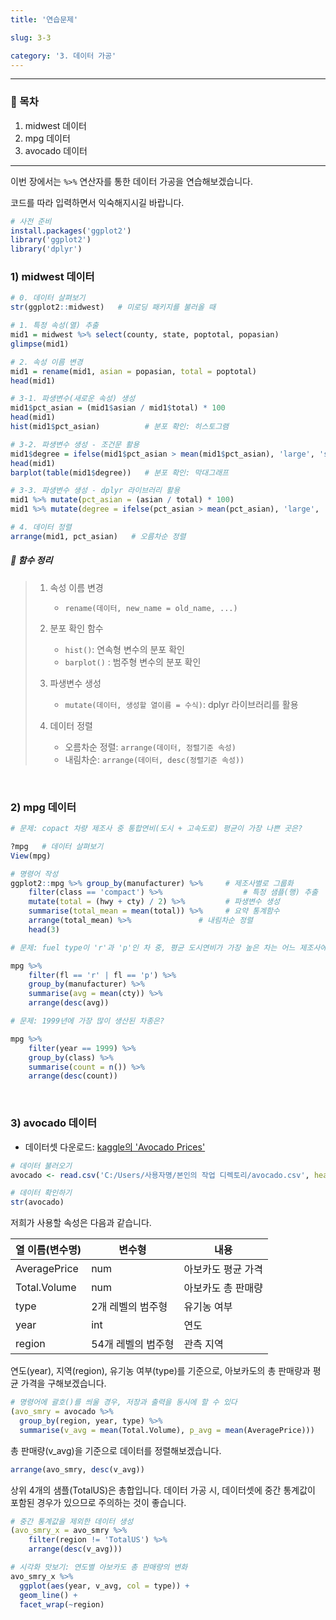 ```yaml
---
title: '연습문제'

slug: 3-3

category: '3. 데이터 가공'
---
```


---

### 🧭 목차

1. midwest 데이터
2. mpg 데이터
3. avocado 데이터

---



이번 장에서는 `%>%` 연산자를 통한 데이터 가공을 연습해보겠습니다.

코드를 따라 입력하면서 익숙해지시길 바랍니다.

```R
# 사전 준비
install.packages('ggplot2')
library('ggplot2')
library('dplyr')
```



### 1) midwest 데이터

```R
# 0. 데이터 살펴보기
str(ggplot2::midwest)   # 미로딩 패키지를 불러올 때

# 1. 특정 속성(열) 추출
mid1 = midwest %>% select(county, state, poptotal, popasian)
glimpse(mid1)

# 2. 속성 이름 변경
mid1 = rename(mid1, asian = popasian, total = poptotal)
head(mid1)

# 3-1. 파생변수(새로운 속성) 생성
mid1$pct_asian = (mid1$asian / mid1$total) * 100
head(mid1)
hist(mid1$pct_asian)          # 분포 확인: 히스토그램

# 3-2. 파생변수 생성 - 조건문 활용
mid1$degree = ifelse(mid1$pct_asian > mean(mid1$pct_asian), 'large', 'small')
head(mid1)
barplot(table(mid1$degree))   # 분포 확인: 막대그래프

# 3-3. 파생변수 생성 - dplyr 라이브러리 활용
mid1 %>% mutate(pct_asian = (asian / total) * 100)
mid1 %>% mutate(degree = ifelse(pct_asian > mean(pct_asian), 'large', 'small'))

# 4. 데이터 정렬
arrange(mid1, pct_asian)   # 오름차순 정렬
```

##### 🔎 함수 정리

> 1. 속성 이름 변경
>    - `rename(데이터, new_name = old_name, ...)`
> 2. 분포 확인 함수
>    - `hist()`: 연속형 변수의 분포 확인
>    - `barplot()` : 범주형 변수의 분포 확인
> 3. 파생변수 생성
>    - `mutate(데이터, 생성할 열이름 = 수식)`: dplyr 라이브러리를 활용
>
> 4. 데이터 정렬
>    - 오름차순 정렬: `arrange(데이터, 정렬기준 속성)`
>    - 내림차순: `arrange(데이터, desc(정렬기준 속성))`

<br>

### 2) mpg 데이터

```R
# 문제: copact 차량 제조사 중 통합연비(도시 + 고속도로) 평균이 가장 나쁜 곳은?

?mpg   # 데이터 살펴보기
View(mpg)

# 명령어 작성
ggplot2::mpg %>% group_by(manufacturer) %>%     # 제조사별로 그룹화
    filter(class == 'compact') %>%                  # 특정 샘플(행) 추출
    mutate(total = (hwy + cty) / 2) %>%         # 파생변수 생성
    summarise(total_mean = mean(total)) %>%     # 요약 통계함수
    arrange(total_mean) %>%               # 내림차순 정렬
    head(3)
```

```R
# 문제: fuel type이 'r'과 'p'인 차 중, 평균 도시연비가 가장 높은 차는 어느 제조사에서 생산되는가?

mpg %>%
    filter(fl == 'r' | fl == 'p') %>%
    group_by(manufacturer) %>%
    summarise(avg = mean(cty)) %>%
    arrange(desc(avg))
```

```R
# 문제: 1999년에 가장 많이 생산된 차종은?

mpg %>%
    filter(year == 1999) %>%
    group_by(class) %>%
    summarise(count = n()) %>%
    arrange(desc(count))
```

<br>

### 3) avocado 데이터

- 데이터셋 다운로드: [kaggle의 'Avocado Prices'](https://www.kaggle.com/neuromusic/avocado-prices)

```R
# 데이터 불러오기
avocado <- read.csv('C:/Users/사용자명/본인의 작업 디렉토리/avocado.csv', header = TRUE, sep = ',')

# 데이터 확인하기
str(avocado)
```

저희가 사용할 속성은 다음과 같습니다.

| 열 이름(변수명) | 변수형             | 내용               |
| --------------- | ------------------ | ------------------ |
| AveragePrice    | num                | 아보카도 평균 가격 |
| Total.Volume    | num                | 아보카도 총 판매량 |
| type            | 2개 레벨의 범주형  | 유기농 여부        |
| year            | int                | 연도               |
| region          | 54개 레벨의 범주형 | 관측 지역          |



연도(year), 지역(region), 유기농 여부(type)를 기준으로, 아보카도의 총 판매량과 평균 가격을 구해보겠습니다. 

```R
# 명령어에 괄호()를 씌울 경우, 저장과 출력을 동시에 할 수 있다
(avo_smry = avocado %>%
  group_by(region, year, type) %>%
  summarise(v_avg = mean(Total.Volume), p_avg = mean(AveragePrice)))
```



총 판매량(v_avg)을 기준으로 데이터를 정렬해보겠습니다.

```R
arrange(avo_smry, desc(v_avg))
```



상위 4개의 샘플(TotalUS)은 총합입니다. 데이터 가공 시, 데이터셋에 중간 통계값이 포함된 경우가 있으므로 주의하는 것이 좋습니다.

```R
# 중간 통계값을 제외한 데이터 생성
(avo_smry_x = avo_smry %>%
    filter(region != 'TotalUS') %>%
    arrange(desc(v_avg)))

# 시각화 맛보기: 연도별 아보카도 총 판매량의 변화
avo_smry_x %>%
  ggplot(aes(year, v_avg, col = type)) +
  geom_line() +
  facet_wrap(~region)
```

<br>
